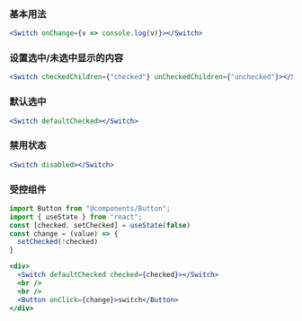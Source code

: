 ### 基本用法

```jsx
<Switch onChange={v => console.log(v)}></Switch>
```

### 设置选中/未选中显示的内容

```jsx
<Switch checkedChildren={"checked"} unCheckedChildren={"unchecked"}></Switch>
```

### 默认选中
```jsx
<Switch defaultChecked></Switch>
```

### 禁用状态

```jsx
<Switch disabled></Switch>
```

### 受控组件

```jsx
import Button from "@components/Button";
import { useState } from "react";
const [checked, setChecked] = useState(false)
const change = (value) => {
  setChecked(!checked)
}

<div>
  <Switch defaultChecked checked={checked}></Switch>
  <br />
  <br />
  <Button onClick={change}>switch</Button>
</div>

```

